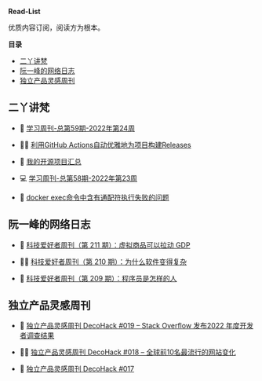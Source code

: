 **Read-List**

优质内容订阅，阅读方为根本。

<!-- START doctoc generated TOC please keep comment here to allow auto update -->
<!-- DON'T EDIT THIS SECTION, INSTEAD RE-RUN doctoc TO UPDATE -->
**目录**

- [二丫讲梵](#%E4%BA%8C%E4%B8%AB%E8%AE%B2%E6%A2%B5)
- [阮一峰的网络日志](#%E9%98%AE%E4%B8%80%E5%B3%B0%E7%9A%84%E7%BD%91%E7%BB%9C%E6%97%A5%E5%BF%97)
- [独立产品灵感周刊](#%E7%8B%AC%E7%AB%8B%E4%BA%A7%E5%93%81%E7%81%B5%E6%84%9F%E5%91%A8%E5%88%8A)

<!-- END doctoc generated TOC please keep comment here to allow auto update -->

## 二丫讲梵

<!-- eryajf:START -->
- 🧐 [学习周刊-总第59期-2022年第24周](https://wiki.eryajf.net/pages/b0bdd0/) 

- 🧑‍🏫 [利用GitHub Actions自动优雅地为项目构建Releases](https://wiki.eryajf.net/pages/f3e878/) 

- 🥰 [我的开源项目汇总](https://wiki.eryajf.net/pages/67892e/) 

- 💻 [学习周刊-总第58期-2022年第23周](https://wiki.eryajf.net/pages/62a9c7/) 

- 🎃 [docker exec命令中含有通配符执行失败的问题](https://wiki.eryajf.net/pages/1cb90e/) 
<!-- eryajf:END -->

## 阮一峰的网络日志

<!-- ruanyf:START -->
- 🧐 [科技爱好者周刊（第 211 期）：虚拟商品可以拉动 GDP](http://www.ruanyifeng.com/blog/2022/06/weekly-issue-211.html)

- 🧑‍🏫 [科技爱好者周刊（第 210 期）：为什么软件变得复杂](http://www.ruanyifeng.com/blog/2022/06/weekly-issue-210.html)

- 🥰 [科技爱好者周刊（第 209 期）：程序员是怎样的人](http://www.ruanyifeng.com/blog/2022/06/weekly-issue-209.html)
<!-- ruanyf:END -->

## 独立产品灵感周刊

<!-- DecoHack:START -->
- 🧐 [独立产品灵感周刊 DecoHack #019 – Stack Overflow 发布2022 年度开发者调查结果](https://www.decohack.com/Post/699)

- 🧑‍🏫 [独立产品灵感周刊 DecoHack #018 – 全球前10名最流行的网站变化](https://www.decohack.com/Post/680)

- 🥰 [独立产品灵感周刊 DecoHack #017](https://www.decohack.com/Post/663)
<!-- DecoHack:END -->
